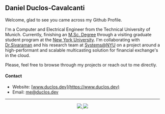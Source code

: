 ## Daniel Duclos-Cavalcanti

Welcome, glad to see you came across my Github Profile. 

I'm a Computer and Electrical Engineer from the Technical University of Munich. Currently, finishing an [M.Sc. Degree](https://github.com/duclos-cavalcanti/master-arbeit) through a visiting graduate student program at the [New York University](https://www.nyu.edu/). 
I'm collaborating with [Dr.Sivaraman](https://anirudhsk.github.io/) and his research team at [Systems@NYU](https://news.cs.nyu.edu/) on a project around a high-performant and scalable multicasting solution for financial exchange's in the cloud.

Please, feel free to browse through my projects or reach out to me directly.

#### Contact
+ Website: [www.duclos.dev](https://www.duclos.dev)
+ Email: [me@duclos.dev](mailto:me@duclos.dev)

--- 

<p align="center">
  <a href="https://ko-fi.com/duclos">
    <img src="https://img.shields.io/badge/ko--fi-red.svg">
  </a>
  <a href="https://www.buymeacoffee.com/danielduclos">
    <img src="https://img.shields.io/badge/buy--me--coffee-green.svg">
  </a>
</p>
